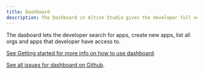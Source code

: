 ```yaml
---
title: Dashboard
description: The Dashboard in Altinn Studio gives the developer full overview over their apps.
---
```


The dasboard lets the developer search for apps, create new apps, list all orgs and apps that developer have access to.

[See Getting started for more info on how to use dashboard](https://altinn.github.io/docs/altinn-studio/app-creation/create-app/).

[See all issues for dashboard on Github](https://github.com/Altinn/altinn-studio/labels/area%2Fdashboard).